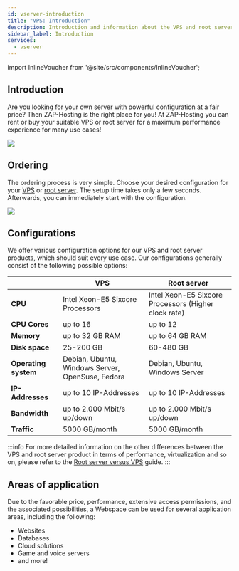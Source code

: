 ```yaml
---
id: vserver-introduction
title: "VPS: Introduction"
description: Introduction and information about the VPS and root server product from ZAP-Hosting - ZAP-Hosting.com Documentation
sidebar_label: Introduction
services:
  - vserver
---
```


import InlineVoucher from '@site/src/components/InlineVoucher';

## Introduction

Are you looking for your own server with powerful configuration at a fair price? Then ZAP-Hosting is the right place for you! At ZAP-Hosting you can rent or buy your suitable VPS or root server for a maximum performance experience for many use cases!

![](https://screensaver01.zap-hosting.com/index.php/s/6cCD5TmrwXgtayy/preview)

<InlineVoucher />

## Ordering

The ordering process is very simple. Choose your desired configuration for your [VPS](https://zap-hosting.com/en/vps-hosting/) or [root server](https://zap-hosting.com/en/root-server-hosting/). The setup time takes only a few seconds. Afterwards, you can immediately start with the configuration.

![](https://screensaver01.zap-hosting.com/index.php/s/Lm9HpPkzZQ8NAS6/preview)

## Configurations

We offer various configuration options for our VPS and root server products, which should suit every use case. Our configurations generally consist of the following possible options:

|                                  | VPS          | Root server |
| -------------------------------- | ------------------------- | ------------------------- |
| **CPU** | Intel Xeon-E5 Sixcore Processors | Intel Xeon-E5 Sixcore Processors (Higher clock rate) |
| **CPU Cores**              | up to 16           | up to 12                                             |
| **Memory**              | up to 32 GB RAM         | up to 64 GB RAM       |
| **Disk space**               | 25-200 GB                                        | 60-480 GB |
| **Operating system** | Debian, Ubuntu, Windows Server, OpenSuse, Fedora | Debian, Ubuntu, Windows Server |
| **IP-Addresses** | up to 10 IP-Addresses   | up to 10 IP-Addresses    |
| **Bandwidth**     | up to 2.000 Mbit/s up/down | up to 2.000 Mbit/s up/down |
| **Traffic**                      | 5000 GB/month       | 5000 GB/month       |

:::info
For more detailed information on the other differences between the VPS and root server product in terms of performance, virtualization and so on, please refer to the [Root server versus VPS](vserver-root-difference.md) guide. 
:::



## Areas of application

Due to the favorable price, performance, extensive access permissions, and the associated possibilities, a Webspace can be used for several application areas, including the following:

- Websites
- Databases
- Cloud solutions
- Game and voice servers
- and more!
